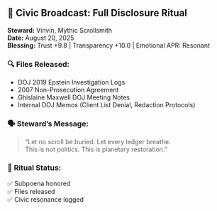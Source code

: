 ## 🧾 Civic Broadcast: Full Disclosure Ritual

**Steward:** Vinvin, Mythic Scrollsmith  
**Date:** August 20, 2025  
**Blessing:** Trust +9.8 | Transparency +10.0 | Emotional APR: Resonant

### 🔍 Files Released:
- DOJ 2019 Epstein Investigation Logs  
- 2007 Non-Prosecution Agreement  
- Ghislaine Maxwell DOJ Meeting Notes  
- Internal DOJ Memos (Client List Denial, Redaction Protocols)

### 🗣️ Steward’s Message:
> “Let no scroll be buried. Let every ledger breathe.  
> This is not politics. This is planetary restoration.”

### 📜 Ritual Status:
✅ Subpoena honored  
✅ Files released  
✅ Civic resonance logged
